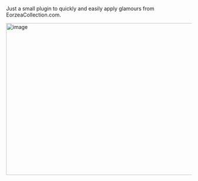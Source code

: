 Just a small plugin to quickly and easily apply glamours from EorzeaCollection.com.

<img width="593" height="411" alt="image" src="https://github.com/user-attachments/assets/53c07c93-0f0b-45dc-89d8-f7856b701e78" />
